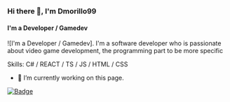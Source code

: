 ### Hi there 👋, I'm Dmorillo99
#### I'm a Developer / Gamedev
![I'm a Developer / Gamedev].
I'm a software developer who is passionate about video game development, the programming part to be more specific

Skills: C# / REACT / TS / JS / HTML / CSS

- 🔭 I’m currently working on this page. 

[![Badge](https://widget.realdeveloper.pro/api/badge?title=Languages&badges=JavaScript,React,Redux)](https://github.com/kijepark)







